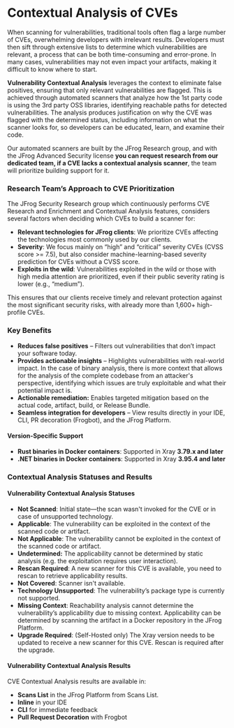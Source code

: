# Contextual Analysis of CVEs

When scanning for vulnerabilities, traditional tools often flag a large number of CVEs, overwhelming developers with irrelevant results. Developers must then sift through extensive lists to determine which vulnerabilities are relevant, a process that can be both time-consuming and error-prone. In many cases, vulnerabilities may not even impact your artifacts, making it difficult to know where to start.

**Vulnerability Contextual Analysis** leverages the context to eliminate false positives, ensuring that only relevant vulnerabilities are flagged. This is achieved through automated scanners that analyze how the 1st party code is using the 3rd party OSS libraries, identifying reachable paths for detected vulnerabilities. The analysis produces justification on why the CVE was flagged with the determined status, including information on what the scanner looks for, so developers can be educated, learn, and examine their code.

Our automated scanners are built by the JFrog Research group, and with the JFrog Advanced Security license **you can request research from our dedicated team, if a CVE lacks a contextual analysis scanner**, the team will prioritize building support for it.

### Research Team’s Approach to CVE Prioritization

The JFrog Security Research group which continuously performs CVE Research and Enrichment and Contextual Analysis features, considers several factors when deciding which CVEs to build a scanner for:

* **Relevant technologies for JFrog clients**: We prioritize CVEs affecting the technologies most commonly used by our clients.
* **Severity**: We focus mainly on “high” and “critical” severity CVEs (CVSS score >= 7.5), but also consider machine-learning-based severity prediction for CVEs without a CVSS score.
* **Exploits in the wild**: Vulnerabilities exploited in the wild or those with high media attention are prioritized, even if their public severity rating is lower (e.g., “medium”).

This ensures that our clients receive timely and relevant protection against the most significant security risks, with already more than 1,600+ high-profile CVEs.

### Key Benefits

* **Reduces false positives** – Filters out vulnerabilities that don’t impact your software today.
* **Provides actionable insights** – Highlights vulnerabilities with real-world impact. In the case of binary analysis, there is more context that allows for the analysis of the complete codebase from an attacker's perspective, identifying which issues are truly exploitable and what their potential impact is.
* **Actionable remediation:** Enables targeted mitigation based on the actual code, artifact, build, or Release Bundle.
* **Seamless integration for developers** – View results directly in your IDE, CLI, PR decoration (Frogbot), and the JFrog Platform.

#### Version-Specific Support

* **Rust binaries in Docker containers**: Supported in Xray **3.79.x and later**
* **.NET binaries in Docker containers**: Supported in Xray **3.95.4 and later**

### Contextual Analysis Statuses and Results

#### Vulnerability Contextual Analysis Statuses

* **Not Scanned**: Initial state—the scan wasn't invoked for the CVE or in case of unsupported technology.
* **Applicable**: The vulnerability can be exploited in the context of the scanned code or artifact.
* **Not Applicable**: The vulnerability cannot be exploited in the context of the scanned code or artifact.
* **Undetermined:** The applicability cannot be determined by static analysis (e.g. the exploitation requires user interaction).
* **Rescan Required**: A new scanner for this CVE is available, you need to rescan to retrieve applicability results.
* **Not Covered**: Scanner isn't available.
* **Technology Unsupported**: The vulnerability’s package type is currently not supported.
* **Missing Context**: Reachability analysis cannot determine the vulnerability’s applicability due to missing context. Applicability can be determined by scanning the artifact in a Docker repository in the JFrog Platform.
* **Upgrade Required**: (Self-Hosted only) The Xray version needs to be updated to receive a new scanner for this CVE. Rescan is required after the upgrade.

#### Vulnerability Contextual Analysis Results

CVE Contextual Analysis results are available in:

* **Scans List** in the JFrog Platform from Scans List.
* **Inline** in your IDE
* **CLI** for immediate feedback
* **Pull Request Decoration** with Frogbot



